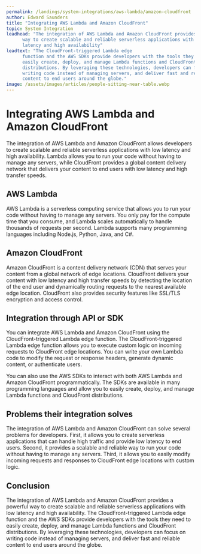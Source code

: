 ```yaml
---
permalink: /landings/system-integrations/aws-lambda/amazon-cloudfront
author: Edward Saunders
title: "Integrating AWS Lambda and Amazon CloudFront"
topic: System Integration
leadhead: "The integration of AWS Lambda and Amazon CloudFront provides a powerful
      way to create scalable and reliable serverless applications with low
      latency and high availability"
leadtext: "The CloudFront-triggered Lambda edge
      function and the AWS SDKs provide developers with the tools they need to
      easily create, deploy, and manage Lambda functions and CloudFront
      distributions. By leveraging these technologies, developers can focus on
      writing code instead of managing servers, and deliver fast and reliable
      content to end users around the globe."
image: /assets/images/articles/people-sitting-near-table.webp
---
```

<div class="arttext">    <h1>Integrating AWS Lambda and Amazon CloudFront</h1>
    <p>
      The integration of AWS Lambda and Amazon CloudFront allows developers to
      create scalable and reliable serverless applications with low latency and
      high availability. Lambda allows you to run your code without having to
      manage any servers, while CloudFront provides a global content delivery
      network that delivers your content to end users with low latency and high
      transfer speeds.
    </p>
    <h2>AWS Lambda</h2>
    <p>
      AWS Lambda is a serverless computing service that allows you to run your
      code without having to manage any servers. You only pay for the compute time
      that you consume, and Lambda scales automatically to handle thousands of
      requests per second. Lambda supports many programming languages including
      Node.js, Python, Java, and C#.
    </p>
    <h2>Amazon CloudFront</h2>
    <p>
      Amazon CloudFront is a content delivery network (CDN) that serves your
      content from a global network of edge locations. CloudFront delivers your
      content with low latency and high transfer speeds by detecting the location
      of the end user and dynamically routing requests to the nearest available
      edge location. CloudFront also provides security features like SSL/TLS
      encryption and access control.
    </p>
    <h2>Integration through API or SDK</h2>
    <p>
      You can integrate AWS Lambda and Amazon CloudFront using the
      CloudFront-triggered Lambda edge function. The CloudFront-triggered Lambda
      edge function allows you to execute custom logic on incoming requests to
      CloudFront edge locations. You can write your own Lambda code to modify the
      request or response headers, generate dynamic content, or authenticate
      users.
    </p>
    <p>
      You can also use the AWS SDKs to interact with both AWS Lambda and Amazon
      CloudFront programmatically. The SDKs are available in many programming
      languages and allow you to easily create, deploy, and manage Lambda
      functions and CloudFront distributions.
    </p>
    <h2>Problems their integration solves</h2>
    <p>
      The integration of AWS Lambda and Amazon CloudFront can solve several
      problems for developers. First, it allows you to create serverless
      applications that can handle high traffic and provide low latency to end
      users. Second, it provides a scalable and reliable way to run your code
      without having to manage any servers. Third, it allows you to easily
      modify incoming requests and responses to CloudFront edge locations with
      custom logic.
    </p>
    <h2>Conclusion</h2>
    <p>
      The integration of AWS Lambda and Amazon CloudFront provides a powerful
      way to create scalable and reliable serverless applications with low
      latency and high availability. The CloudFront-triggered Lambda edge
      function and the AWS SDKs provide developers with the tools they need to
      easily create, deploy, and manage Lambda functions and CloudFront
      distributions. By leveraging these technologies, developers can focus on
      writing code instead of managing servers, and deliver fast and reliable
      content to end users around the globe.
    </p>
</div>
